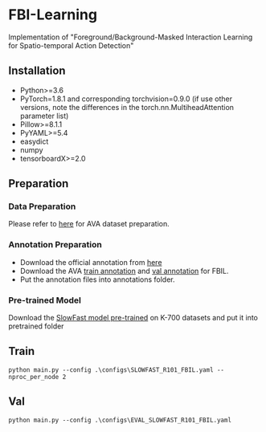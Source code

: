 # FBI-Learning
Implementation of "Foreground/Background-Masked Interaction Learning for Spatio-temporal Action Detection"
## Installation
- Python>=3.6
- PyTorch=1.8.1 and corresponding torchvision=0.9.0 (if use other versions, note the differences in the torch.nn.MultiheadAttention parameter list)
- Pillow>=8.1.1
- PyYAML>=5.4
- easydict
- numpy
- tensorboardX>=2.0
## Preparation
### Data Preparation
Please refer to [here](https://github.com/open-mmlab/mmaction2/tree/0.x/tools/data/ava) for AVA dataset preparation.
### Annotation Preparation
- Download the official annotation from [here](https://research.google.com/ava/download.html#ava_actions_download)
- Download the AVA [train annotation](https://drive.google.com/file/d/1CsCUVxdxVyZ5vUM2eGzzV42wzKxPa7bK/view) and [val annotation](https://drive.google.com/file/d/1uTlgYtR_zt85JCx-HoqNNXWwCilUTd9w/view) for FBIL.
- Put the annotation files into annotations folder.
### Pre-trained Model
Download the [SlowFast model pre-trained](https://drive.google.com/file/d/1qDdAntE5Onh7btniftOL8MrbsD7OIqj4/view) on K-700 datasets and put it into pretrained folder
## Train
```
python main.py --config .\configs\SLOWFAST_R101_FBIL.yaml --nproc_per_node 2
```
## Val
```
python main.py --config .\configs\EVAL_SLOWFAST_R101_FBIL.yaml
```
